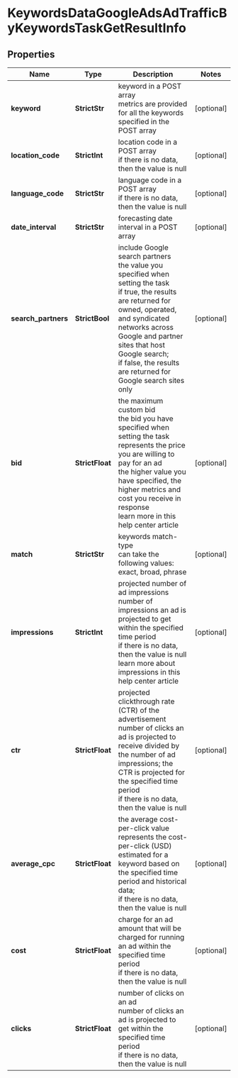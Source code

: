 # KeywordsDataGoogleAdsAdTrafficByKeywordsTaskGetResultInfo


## Properties

| Name | Type | Description | Notes |
|------------ | ------------- | ------------- | -------------|
**keyword** | **StrictStr** | keyword in a POST array<br>metrics are provided for all the keywords specified in the POST array |[optional]|
**location_code** | **StrictInt** | location code in a POST array<br>if there is no data, then the value is null |[optional]|
**language_code** | **StrictStr** | language code in a POST array<br>if there is no data, then the value is null |[optional]|
**date_interval** | **StrictStr** | forecasting date interval in a POST array |[optional]|
**search_partners** | **StrictBool** | include Google search partners<br>the value you specified when setting the task<br>if true, the results are returned for owned, operated, and syndicated networks across Google and partner sites that host Google search;<br>if false, the results are returned for Google search sites only |[optional]|
**bid** | **StrictFloat** | the maximum custom bid<br>the bid you have specified when setting the task<br>represents the price you are willing to pay for an ad<br>the higher value you have specified, the higher metrics and cost you receive in response<br>learn more in this help center article |[optional]|
**match** | **StrictStr** | keywords match-type<br>can take the following values: exact, broad, phrase |[optional]|
**impressions** | **StrictInt** | projected number of ad impressions<br>number of impressions an ad is projected to get within the specified time period<br>if there is no data, then the value is null<br>learn more about impressions in this help center article |[optional]|
**ctr** | **StrictFloat** | projected clickthrough rate (CTR) of the advertisement<br>number of clicks an ad is projected to receive divided by the number of ad impressions; the CTR is projected for the specified time period<br>if there is no data, then the value is null |[optional]|
**average_cpc** | **StrictFloat** | the average cost-per-click value<br>represents the cost-per-click (USD) estimated for a keyword based on the specified time period and historical data;<br>if there is no data, then the value is null |[optional]|
**cost** | **StrictFloat** | charge for an ad<br>amount that will be charged for running an ad within the specified time period<br>if there is no data, then the value is null |[optional]|
**clicks** | **StrictFloat** | number of clicks on an ad<br>number of clicks an ad is projected to get within the specified time period<br>if there is no data, then the value is null |[optional]|